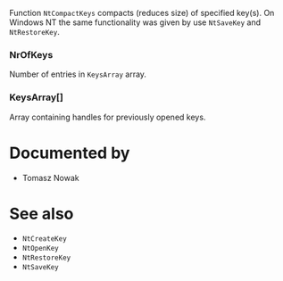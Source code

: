 Function `NtCompactKeys` compacts (reduces size) of specified key(s). On Windows NT the same functionality was given by use `NtSaveKey` and `NtRestoreKey`.

### NrOfKeys

Number of entries in `KeysArray` array.

### KeysArray[]

Array containing handles for previously opened keys.

# Documented by

* Tomasz Nowak

# See also

* `NtCreateKey`
* `NtOpenKey`
* `NtRestoreKey`
* `NtSaveKey`
